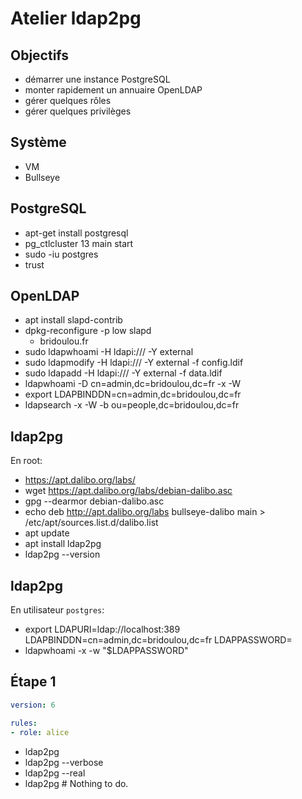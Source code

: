 # Atelier ldap2pg

## Objectifs

- démarrer une instance PostgreSQL 
- monter rapidement un annuaire OpenLDAP
- gérer quelques rôles
- gérer quelques privilèges


## Système

- VM
- Bullseye


## PostgreSQL

- apt-get install postgresql
- pg_ctlcluster 13 main start
- sudo -iu postgres
- trust


## OpenLDAP

- apt install slapd-contrib
- dpkg-reconfigure -p low slapd
  - bridoulou.fr
- sudo ldapwhoami -H ldapi:/// -Y external 
- sudo ldapmodify -H ldapi:/// -Y external -f config.ldif
- sudo ldapadd -H ldapi:/// -Y external -f data.ldif
- ldapwhoami -D cn=admin,dc=bridoulou,dc=fr -x -W
- export LDAPBINDDN=cn=admin,dc=bridoulou,dc=fr
- ldapsearch -x -W -b ou=people,dc=bridoulou,dc=fr


## ldap2pg

En root:

- https://apt.dalibo.org/labs/
- wget https://apt.dalibo.org/labs/debian-dalibo.asc
- gpg --dearmor debian-dalibo.asc
- echo deb http://apt.dalibo.org/labs bullseye-dalibo main > /etc/apt/sources.list.d/dalibo.list
- apt update
- apt install ldap2pg
- ldap2pg --version


## ldap2pg

En utilisateur `postgres`:

- export LDAPURI=ldap://localhost:389 LDAPBINDDN=cn=admin,dc=bridoulou,dc=fr LDAPPASSWORD=
- ldapwhoami -x -w "$LDAPPASSWORD"


## Étape 1

``` yaml
version: 6

rules:
- role: alice
```

- ldap2pg
- ldap2pg --verbose
- ldap2pg --real
- ldap2pg  # Nothing to do.
